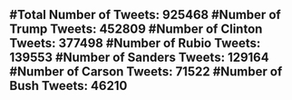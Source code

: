 #Total Number of Tweets: 925468 
#Number of Trump Tweets: 452809
#Number of Clinton Tweets: 377498
#Number of Rubio Tweets: 139553
#Number of Sanders Tweets: 129164
#Number of Carson Tweets: 71522
#Number of Bush Tweets: 46210
---
